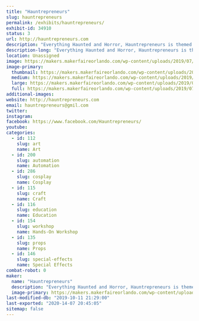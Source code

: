 ```yaml
---
title: "Hauntrepreneurs"
slug: hauntrepreneurs
permalink: /exhibits/hauntrepreneurs/
exhibit-id: 34910
status: 3
url: http://hauntrepreneurs.com
description: "Everything Haunted and Horror, Hauntrepreneurs is themed attraction design and consulting firm specializing helping people get started in the haunted attraction business. Booth demonstrations include, scenic and faux painting, special FX makeup and prop making, "
description-long: "Everything Haunted and Horror, Hauntrepreneurs is themed attraction design and consulting firm specializing helping people get started in the haunted attraction business. Booth demonstrations include, scenic and faux painting, special FX makeup and prop making, "
location: Unassigned
image: https://makers.makerfaireorlando.com/wp-content/uploads/2019/07/972-951-5100-Hauntrepreneurs@gmail5x10.png
image-primary:
  thumbnail: https://makers.makerfaireorlando.com/wp-content/uploads/2019/07/972-951-5100-Hauntrepreneurs@gmail5x10-150x150.png
  medium: https://makers.makerfaireorlando.com/wp-content/uploads/2019/07/972-951-5100-Hauntrepreneurs@gmail5x10-300x150.png
  large: https://makers.makerfaireorlando.com/wp-content/uploads/2019/07/972-951-5100-Hauntrepreneurs@gmail5x10.png
  full: https://makers.makerfaireorlando.com/wp-content/uploads/2019/07/972-951-5100-Hauntrepreneurs@gmail5x10.png
additional-images:
website: http://hauntrepreneurs.com
email: hauntrepreneurs@gmil.com
twitter: 
instagram: 
facebook: https://www.facebook.com/Hauntrepreneurs/
youtube: 
categories:
  - id: 112
    slug: art
    name: Art
  - id: 200
    slug: automation
    name: Automation
  - id: 286
    slug: cosplay
    name: Cosplay
  - id: 115
    slug: craft
    name: Craft
  - id: 116
    slug: education
    name: Education
  - id: 154
    slug: workshop
    name: Hands-On Workshop
  - id: 135
    slug: props
    name: Props
  - id: 146
    slug: special-effects
    name: Special Effects
combat-robot: 0
maker:
  name: "Hauntrepreneurs"
  description: "Everything Haunted and Horror, Hauntrepreneurs is themed attraction design and consulting firm specializing helping people get started in the haunted attraction business. Booth demonstrations include, scenic and faux painting, special FX makeup and prop making, "
  image-primary: https://makers.makerfaireorlando.com/wp-content/uploads/2019/07/404994_416632531683474_678520938_n.jpg
last-modified-db: "2019-10-11 21:29:00"
last-exported: "2020-14-07 20:45:05"
sitemap: false
---
```

